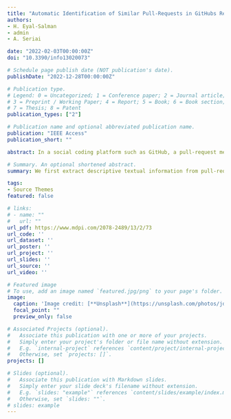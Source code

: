 ```yaml
---
title: "Automatic Identification of Similar Pull-Requests in GitHubs Repositories Using Machine Learning"
authors:
- H. Eyal-Salman
- admin
- A. Seriai

date: "2022-02-03T00:00:00Z"
doi: "10.3390/info13020073"

# Schedule page publish date (NOT publication's date).
publishDate: "2022-12-28T00:00:00Z"

# Publication type.
# Legend: 0 = Uncategorized; 1 = Conference paper; 2 = Journal article;
# 3 = Preprint / Working Paper; 4 = Report; 5 = Book; 6 = Book section;
# 7 = Thesis; 8 = Patent
publication_types: ["2"]

# Publication name and optional abbreviated publication name.
publication: "IEEE Access"
publication_short: ""

abstract: In a social coding platform such as GitHub, a pull-request mechanism is frequently used by contributors to submit their code changes to reviewers of a given repository. In general, these code changes are either to add a new feature or to fix an existing bug. However, this mechanism is distributed and allows different contributors to submit unintentionally similar pull-requests that perform similar development activities. Similar pull-requests may be submitted to review in parallel time by different reviewers. This will cause redundant reviewing time and efforts. Moreover, it will complicate the collaboration process. Objective: Therefore, it is useful to assign similar pull-requests to the same reviewer to be able to decide which pull-request to choose in effective time and effort. In this article, we propose to group similar pull-requests together into clusters so that each cluster is assigned to the same reviewer or the same reviewing team. This proposal allows saving reviewing efforts and time. Method: To do so, we first extract descriptive textual information from pull-requests content to link similar pull-requests together. Then, we employ the extracted information to find similarities among pull-requests. Finally, machine learning algorithms (K-Means clustering and agglomeration hierarchical clustering algorithms) are used to group similar pull-requests together. Results: To validate our proposal, we have applied it to twenty popular repositories from public dataset. The experimental results show that the proposed approach achieved promising results according to the well-known metrics in this subject: precision and recall. Furthermore, it helps to save the reviewer time and effort. Conclusion: According to the obtained results, the K-Means algorithm achieves 94% and 91% average precision and recall values over all considered repositories, respectively, while agglomeration hierarchical clustering performs 93% and 98% average precision and recall values over all considered repositories, respectively. Moreover, the proposed approach saves reviewing time and effort on average between (67% and 91%) by K-Means algorithm and between (67% and 83%) by agglomeration hierarchical clustering algorithm.

# Summary. An optional shortened abstract.
summary: We first extract descriptive textual information from pull-requests content to link similar pull-requests together. Then, we employ the extracted information to find similarities among pull-requests. Finally, machine learning algorithms (K-Means clustering and agglomeration hierarchical clustering algorithms) are used to group similar pull-requests together.

tags:
- Source Themes
featured: false

# links:
# - name: ""
#   url: ""
url_pdf: https://www.mdpi.com/2078-2489/13/2/73
url_code: ''
url_dataset: ''
url_poster: ''
url_project: ''
url_slides: ''
url_source: ''
url_video: ''

# Featured image
# To use, add an image named `featured.jpg/png` to your page's folder. 
image:
  caption: 'Image credit: [**Unsplash**](https://unsplash.com/photos/jdD8gXaTZsc)'
  focal_point: ""
  preview_only: false

# Associated Projects (optional).
#   Associate this publication with one or more of your projects.
#   Simply enter your project's folder or file name without extension.
#   E.g. `internal-project` references `content/project/internal-project/index.md`.
#   Otherwise, set `projects: []`.
projects: []

# Slides (optional).
#   Associate this publication with Markdown slides.
#   Simply enter your slide deck's filename without extension.
#   E.g. `slides: "example"` references `content/slides/example/index.md`.
#   Otherwise, set `slides: ""`.
# slides: example
---
```


